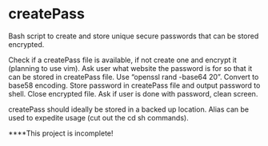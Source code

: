 # createPass
Bash script to create and store unique secure passwords that can be stored encrypted. 

Check if a createPass file is available, if not create one and encrypt it (planning to use vim).
Ask user what website the password is for so that it can be stored in createPass file.
Use “openssl rand -base64 20”.
Convert to base58 encoding.
Store password in createPass file and output password to shell.
Close encrypted file. 
Ask if user is done with password, clean screen.

createPass should ideally be stored in a backed up location. Alias can be used to expedite usage (cut out the cd sh commands).

****This project is incomplete!